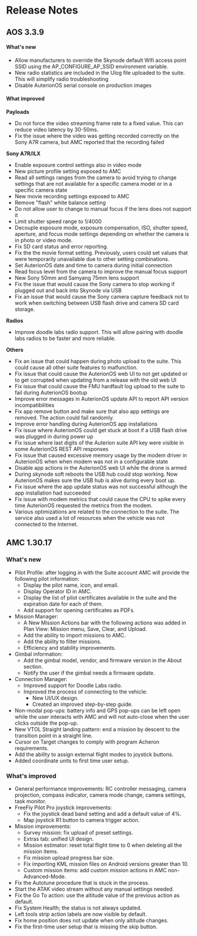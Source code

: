 # Release Notes

## AOS 3.3.9

#### What's new <a href="#what-improved.1" id="what-improved.1"></a>

* Allow manufacturers to override the Skynode default Wifi access point SSID using the AP\_CONFIGURE\_AP\_SSID environment variable.
* New radio statistics are included in the Ulog file uploaded to the suite. This will simplify radio troubleshooting
* Disable AuterionOS serial console on production images

#### What improved <a href="#what-improved" id="what-improved"></a>

**Payloads**

* Do not force the video streaming frame rate to a fixed value. This can reduce video latency by 30-50ms.
* Fix the issue where the video was getting recorded correctly on the Sony A7R camera, but AMC reported that the recording failed

**Sony A7R/ILX**

* Enable exposure control settings also in video mode
* New picture profile setting exposed to AMC
* Read all settings ranges from the camera to avoid trying to change settings that are not available for a specific camera model or in a specific camera state
* New movie recording settings exposed to AMC
* Remove "flash" white balance setting
* Do not allow user to change to manual focus if the lens does not support it
* Limit shutter speed range to 1/4000
* Decouple exposure mode, exposure compensation, ISO, shutter speed, aperture, and focus mode settings depending on whether the camera is in photo or video mode.
* Fix SD card status and error reporting.
* Fix the the movie format setting. Previously, users could set values that were temporarily unavailable due to other setting combinations.
* Set AuterionOS date and time to camera during initial connection
* Read focus level from the camera to improve the manual focus support
* New Sony 50mm and Samyang 75mm lens support
* Fix the issue that would cause the Sony camera to stop working if plugged out and back into Skynode via USB
* Fix an issue that would cause the Sony camera capture feedback not to work when switching between USB flash drive and camera SD card storage.

**Radios**

* Improve doodle labs radio support. This will allow pairing with doodle labs radios to be faster and more reliable.

**Others**

* Fix an issue that could happen during photo upload to the suite. This could cause all other suite features to malfunction.
* Fix issue that could cause the AuterionOS web UI to not get updated or to get corrupted when updating from a release with the old web UI
* Fix issue that could cause the FMU hardfault log upload to the suite to fail during AuterionOS bootup
* Improve error messages in AuterionOS update API to report API version incompatibilities
* Fix app remove button and make sure that also app settings are removed. The action could fail randomly.
* Improve error handling during AuterionOS app installations
* Fix issue where AuterionOS could get stuck at boot if a USB flash drive was plugged in during power up
* Fix issue where last digits of the Auterion suite API key were visible in some AuterionOS REST API responses
* Fix issue that caused excessive memory usage by the modem driver in AuterionOS when when modem was not in a configurable state
* Disable app actions in the AuterionOS web UI while the drone is armed
* During skynode soft reboots the USB hub could stop working. Now AuterionOS makes sure the USB hub is alive during every boot up.
* Fix issue where the app update status was not successful although the app installation had succeeded
* Fix issue with modem metrics that could cause the CPU to spike every time AuterionOS requested the metrics from the modem.
* Various optimizations are related to the connection to the suite. The service also used a lot of resources when the vehicle was not connected to the Internet.

## AMC 1.30.17

### **What's new** <a href="#whats-new" id="whats-new"></a>

* Pilot Profile: after logging in with the Suite account AMC will provide the following pilot information:
  * Display the pilot name, icon, and email.
  * Display Operator ID in AMC.
  * Display the list of pilot certificates available in the suite and the expiration date for each of them.
  * Add support for opening certificates as PDFs.
* Mission Manager:
  * A New Mission Actions bar with the following actions was added in Plan View: Mission menu, Save, Clear, and Upload.
  * Add the ability to import missions to AMC.
  * Add the ability to filter missions.
  * Efficiency and stability improvements.
* Gimbal information:
  * Add the gimbal model, vendor, and firmware version in the About section.
  * Notify the user if the gimbal needs a firmware update.
* Connection Manager:
  * Improved support for Doodle Labs radio.
  * Improved the process of connecting to the vehicle:
    * New UI/UX design.
    * Created an improved step-by-step guide.
* Non-modal pop-ups: battery info and GPS pop-ups can be left open while the user interacts with AMC and will not auto-close when the user clicks outside the pop-up.
* New VTOL Straight landing pattern: end a mission by descent to the transition point in a straight line.
* Cursor on Target changes to comply with program Acheron requirements.
* Add the ability to assign external flight modes to joystick buttons.
* Added coordinate units to first time user setup.

### **What's improved** <a href="#whats-improved" id="whats-improved"></a>

* General performance improvements: RC controller messaging, camera projection, compass indicator, camera mode change, camera settings, task monitor.
* FreeFly Pilot Pro joystick improvements:
  * Fix the joystick dead band setting and add a default value of 4%.
  * Map joystick R1 button to camera trigger action.
* Mission improvements:
  * Survey mission: fix upload of preset settings.
  * Extras tab: unified UI design.
  * Mission estimator: reset total flight time to 0 when deleting all the mission items.
  * Fix mission upload progress bar size.
  * Fix importing KML mission files on Android versions greater than 10.
  * Custom mission items: add custom mission actions in AMC non-Advanced-Mode.
* Fix the Autotune procedure that is stuck in the process.
* Start the ATAK video stream without any manual settings needed.
* Fix the Go To action: use the altitude value of the previous action as default.
* Fix System Health; the status is not always updated.
* Left tools strip action labels are now visible by default.
* Fix home position does not update when only altitude changes.
* Fix the first-time user setup that is missing the skip button.

